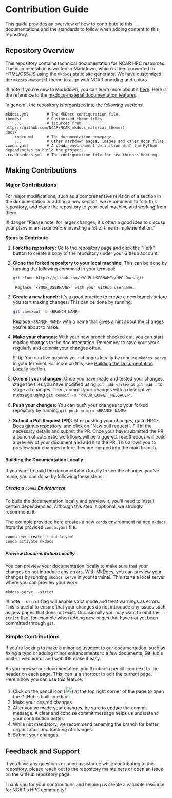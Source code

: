 # Contribution Guide


This guide provides an overview of how to contribute to this documentations and the standards to follow when adding content to this repository.

## Repository Overview

This repository contains technical documentation for NCAR HPC resources. The documentation is written in Markdown, which is then converted to HTML/CSS/JS using the `mkdocs` static site generator. We have customized the `mkdocs-material` theme to align with NCAR branding and colors.

!!! note
    If you're new to Markdown, you can learn more about it [here](https://www.markdownguide.org/).
    Here is the reference to the [mkdocs-material documentation features](https://squidfunk.github.io/mkdocs-material/reference/).

In general, the repository is organized into the following sections:
```
mkdocs.yml        # The MkDocs configuration file.
themes/           # Customized theme files.
    ...           # (sourced from https://github.com/NCAR/NCAR_mkdocs_material_themes)
docs/
    index.md      # The documentation homepage.
    ...           # Other markdown pages, images and other docs files.
conda.yaml        # A conda environment definition with the Python dependencies to build the project.
.readthedocs.yml  # The configuration file for readthedocs hosting.
```

## Making Contributions

### Major Contributions
For major modifications, such as a comprehensive revision of a section in the documentation or adding a new section, we recommend to fork this repository, and clone the repository to your local machine and working from there.

!!! danger "Please note, for larger changes, it's often a good idea to discuss your plans in an issue before investing a lot of time in implementation."

**Steps to Contribute**

1. **Fork the repository:** Go to the repository page and click the "Fork" button to create a copy of the repository under your GitHub account.

2. **Clone the forked repository to your local machine:** This can be done by running the following command in your terminal:

    ```bash
    git clone https://github.com/<YOUR_USERNAME>/HPC-Docs.git
    ```
        Replace `<YOUR_USERNAME>` with your GitHub username.

3. **Create a new branch:** It's a good practice to create a new branch before you start making changes. This can be done by running:
    ```bash
    git checkout -b <BRANCH_NAME>
    ```
    Replace `<BRANCH_NAME>` with a name that gives a hint about the changes you're about to make.

4. **Make your changes:** With your new branch checked out, you can start making changes to the documentation. Remember to save your work regularly and commit your changes often.

    !!! tip
        You can live preview your changes locally by running `mkdocs serve` in your terminal. For more on this, see [Building the Documentation Locally](#building-the-documentation-locally) section.

5. **Commit your changes:** Once you have made and tested your changes, stage the files you have modified using `git add <file>` or `git add .` to stage all changes. Then, commit your changes with a descriptive message using `git commit -m "<YOUR_COMMIT_MESSAGE>"`.

6. **Push your changes:** You can push your changes to your forked repository by running `git push origin <BRANCH_NAME>`.

7. **Submit a Pull Request (PR):** After pushing your changes, go to HPC-Docs github repository, and click on "New pull request". Fill in the necessary details and submit the PR. Once your have submitted the PR, a bunch of automatic workflows will be triggered. readthedocs will build a preview of your document and add it to the PR. This allows you to preview your changes before they are merged into the main branch.


#### Building the Documentation Locally

If you want to build the documentation locally to see the changes you've made, you can do so by following these steps:

##### Create a `conda` Environment
To build the documentation locally and preview it, you'll need to install certain dependencies. Although this step is optional, we strongly recommend it.

The example provided here creates a new  `conda` environment named `mkdocs` from the provided `conda.yaml` file.

  ```bash
  conda env create -f conda.yaml
  conda activate mkdocs
  ```

##### Preview Documentation Locally
You can preview your documentation locally to make sure that your changes do not introduce any errors. With MkDocs, you can preview your changes by running `mkdocs serve` in your terminal. This starts a local server where you can preview your work.

  ```
  mkdocs serve --strict
  ```

!!! note
      `--strict` flag will enable strict mode and treat warnings as errors. This is useful to ensure that your changes do not introduce any issues such as new pages that does not exist.  Occasionally you may want to omit the `--strict` flag, for example when adding new pages that have not yet been committed through `git`.

### Simple Contributions

If you're looking to make a minor adjustment to our documentation, such as fixing a typo or adding minor enhancements to a few documents, GitHub's built-in web editor and web IDE make it easy.

As you browse our documentation, you'll notice a pencil icon next to the header on each page. This icon is a shortcut to edit the current page. Here's how you can use this feature:

1. Click on the pencil icon (<img src="https://raw.githubusercontent.com/squidfunk/mkdocs-material/master/material/templates/.icons/material/pencil.svg" width="20" height="20">) at the top right corner of the page to open the GitHub's built-in editor.
2. Make your desired changes.
3. After you've made your changes, be sure to update the commit message. A clear and concise commit message helps us understand your contribution better.
4. While not mandatory, we recommend renaming the branch for better organization and tracking of changes.
5. Submit your changes.

## Feedback and Support

If you have any questions or need assistance while contributing to this repository, please reach out to the repository maintainers or open an issue on the GitHub repository page.

Thank you for your contributions and helping us create a valuable resource for NCAR's HPC community!
